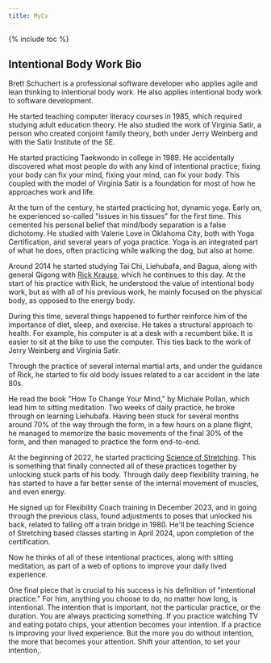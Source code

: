 ```yaml
---
title: MyCv
---
```

{% include toc %}
## Intentional Body Work Bio

Brett Schuchert is a professional software developer who applies agile and lean thinking to intentional body work.
He also applies intentional body work to software development.


He started teaching computer literacy courses in 1985, which required studying adult education theory. He also
studied the work of Virginia Satir, a person who created conjoint family theory, both under Jerry Weinberg and
with the Satir Institute of the SE.


He started practicing Taekwondo in college in 1989. He accidentally discovered what most people do
with any kind of intentional practice; fixing your body can fix your mind, fixing your mind, can fix your body.
This coupled with the model of Virginia Satir is a foundation for most of how he approaches work and life.


At the turn of the century, he started practicing hot, dynamic yoga. Early on, he experienced so-called "issues in his 
tissues" for the first time. This cemented his personal belief that mind/body separation is a false dichotomy.
He studied with Valerie Love in Oklahoma City, both with Yoga Certification, and several years of yoga practice.
Yoga is an integrated part of what he does, often practicing while walking the dog, but also at home.


Around 2014 he started studying Tai Chi, Liehubafa, and Bagua, along with general Qigong with 
[Rick Krause](https://taichiokc.com/), which he continues to this day. At the start of his practice with Rick,
he understood the value of intentional body work, but as with all of his previous work, he mainly focused on 
the physical body, as opposed to the energy body.


During this time, several things happened to further reinforce him of the importance of diet, sleep, and exercise. 
He takes a structural approach to health. For example, his computer is at a desk with a recumbent bike. It is 
easier to sit at the bike to use the computer. This ties back to the work of Jerry Weinberg and Virginia Satir.


Through the practice of several internal martial arts, and under the guidance of Rick, he started to fix old body 
issues related to a car accident in the late 80s.


He read the book "How To Change Your Mind," by Michale Pollan, which lead him to sitting meditation. Two weeks
of daily practice, he broke through on learning Liehubafa. Having been stuck for several months around 70% of
the way through the form, in a few hours on a plane flight, he managed to memorize the basic movements of the final
30% of the form, and then managed to practice the form end-to-end.


At the beginning of 2022, he started practicing [Science of Stretching](https://www.yogabody.com/stretching/). This 
is something that finally connected all of these practices together by unlocking stuck parts of his body. Through 
daily deep flexibility training, he has started to have a far better sense of the internal movement of muscles, 
and even energy.


He signed up for Flexibility Coach training in December 2023, and in going through the previous class, found 
adjustments to poses that unlocked his back, related to falling off a train bridge in 1980. He'll be teaching 
Science of Stretching based classes starting in April 2024, upon completion of the certification.


Now he thinks of all of these intentional practices, along with sitting meditation, as part of a web of options to 
improve your daily lived experience.


One final piece that is crucial to his success is his definition of "intentional practice." For him, anything
you choose to do, no matter how long, is intentional. The intention that is important, not the particular practice, 
or the duration. You are always practicing something. If you practice watching TV and eating potato chips, your
attention becomes your intention. If a practice is improving your lived experience. But the more you do without
intention, the more that becomes your attention. Shift your attention, to set your intention,.

